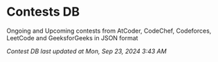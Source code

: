 # Contests DB

Ongoing and Upcoming contests from AtCoder, CodeChef, Codeforces, LeetCode and GeeksforGeeks in JSON format

*Contest DB last updated at Mon, Sep 23, 2024 3:43 AM*  
